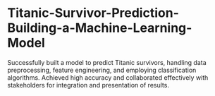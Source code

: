 # Titanic-Survivor-Prediction-Building-a-Machine-Learning-Model
Successfully built a model to predict Titanic survivors, handling data preprocessing, feature engineering, and employing classification algorithms. Achieved high accuracy and collaborated effectively with stakeholders for integration and presentation of results.
